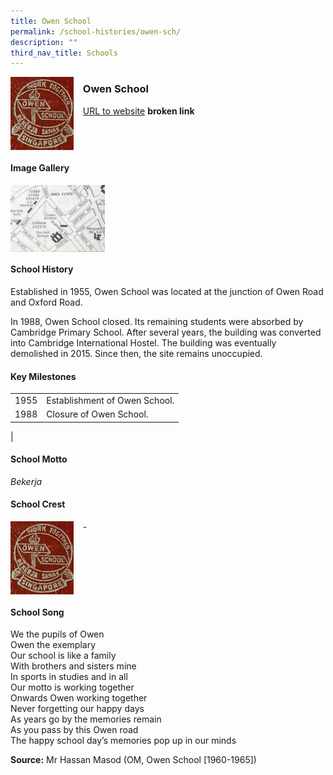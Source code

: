 ```yaml
---
title: Owen School
permalink: /school-histories/owen-sch/
description: ""
third_nav_title: Schools
---
```

<img src="/images/owensch1.png" style="width:20%;margin-right:15px;" align = "left">

### **Owen School**
[URL to website](https://academyofsingaporeteachers.moe.edu.sg/moehc/school-histories/school/-) **broken link**

<br clear="left">

#### **Image Gallery**

<p><a href="https://staging.d1yxymztqoj7qn.amplifyapp.com/images/owensch2.jpg">  
<img src="/images/owensch2.jpg" style="width:30%;margin-right:15px;" align = "left">
</a></p>

<br clear="left">

#### **School History**
Established in 1955, Owen School was located at the junction of Owen Road and Oxford Road.  
  
In 1988, Owen School closed. Its remaining students were absorbed by Cambridge Primary School. After several years, the building was converted into Cambridge International Hostel. The building was eventually demolished in 2015. Since then, the site remains unoccupied.

#### **Key Milestones**

|  |  |
|:---:|---|
| 1955 | Establishment of Owen School. |
| 1988 | Closure of Owen School. |
|

#### **School Motto**
_Bekerja_

#### **School Crest**
<img src="/images/owensch1.png" style="width:20%;margin-right:15px;" align = "left">

\-

<br clear="left">

#### **School Song**
We the pupils of Owen<br>
Owen the exemplary<br>
Our school is like a family<br>
With brothers and sisters mine<br>
In sports in studies and in all<br>
Our motto is working together<br>
Onwards Owen working together<br>
Never forgetting our happy days<br>
As years go by the memories remain<br>
As you pass by this Owen road<br>
The happy school day’s memories pop up in our minds

**Source:** Mr Hassan Masod (OM, Owen School \[1960-1965\])